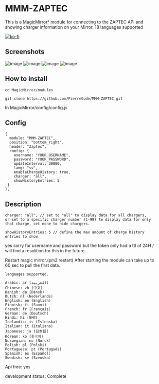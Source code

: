 # MMM-ZAPTEC 

This is a [MagicMirror²](https://magicmirror.builders/) module for connecting to the ZAPTEC API
and showing charger information on your Mirror.
18 languages supported



[![ko-fi](https://ko-fi.com/img/githubbutton_sm.svg)](https://ko-fi.com/J3J2EARPK)

## Screenshots

![image](https://user-images.githubusercontent.com/8579922/233061820-5e3606fb-693b-4d10-bdaf-df3b4048f9a5.png)
![image](https://user-images.githubusercontent.com/8579922/236442228-eb3d4f31-8324-4f9f-b887-34be1ae1b63e.png)
![image](https://user-images.githubusercontent.com/8579922/236442489-1de8acd2-7890-4389-a0c5-94275a33a664.png)
![image](https://user-images.githubusercontent.com/8579922/236442808-66bb94ed-3900-4c0b-a62c-57bdd1dd3ca7.png)



## How to install

```
cd MagicMirror/modules
```
```
git clone https://github.com/PierreGode/MMM-ZAPTEC.git
```
In MagicMirror/config/config.js


## Config

```
{
  module: "MMM-ZAPTEC",
  position: "bottom_right",
  header: "Zaptec",
  config: {
    username: "YOUR_USERNAME",
    password: "YOUR_PASSWORD",
    updateInterval: 30000,
    lang: "sv",
    enableChargeHistory: true,
    charger: "all",
    showHistoryEntries: 5 
 }
},
```

## Description

```
charger: "all", // set to "all" to display data for all chargers, 
or set to a specific charger number (1-99) to display data for only that charge, set none to hide chargers.

showHistoryEntries: 5 // define the max amount of charge history entries to show
```

yes sorry for username and password but the token only had a ttl of 24H / will find a resolition for this in the future.

Restart magic mirror.(pm2 restart)
After starting the module can take up to 60 sec to pull the first data.

```
languages supported.

Arabic: ar (العربية)
Chinese: zh (中文)
Danish: da (Dansk)
Dutch: nl (Nederlands)
English: en (English)
Finnish: fi (Suomi)
French: fr (Français)
German: de (Deutsch)
Hindi: hi (हिन्दी)
Icelandic: is (Íslenska)
Italian: it (Italiano)
Japanese: ja (日本語)
Korean: ko (한국어)
Norwegian: no (Norsk)
Polish: pl (Polski)
Portuguese: pt (Português)
Spanish: es (Español)
Swedish: sv (Svenska)
```

Api free: yes
<p>
development status: Complete 

